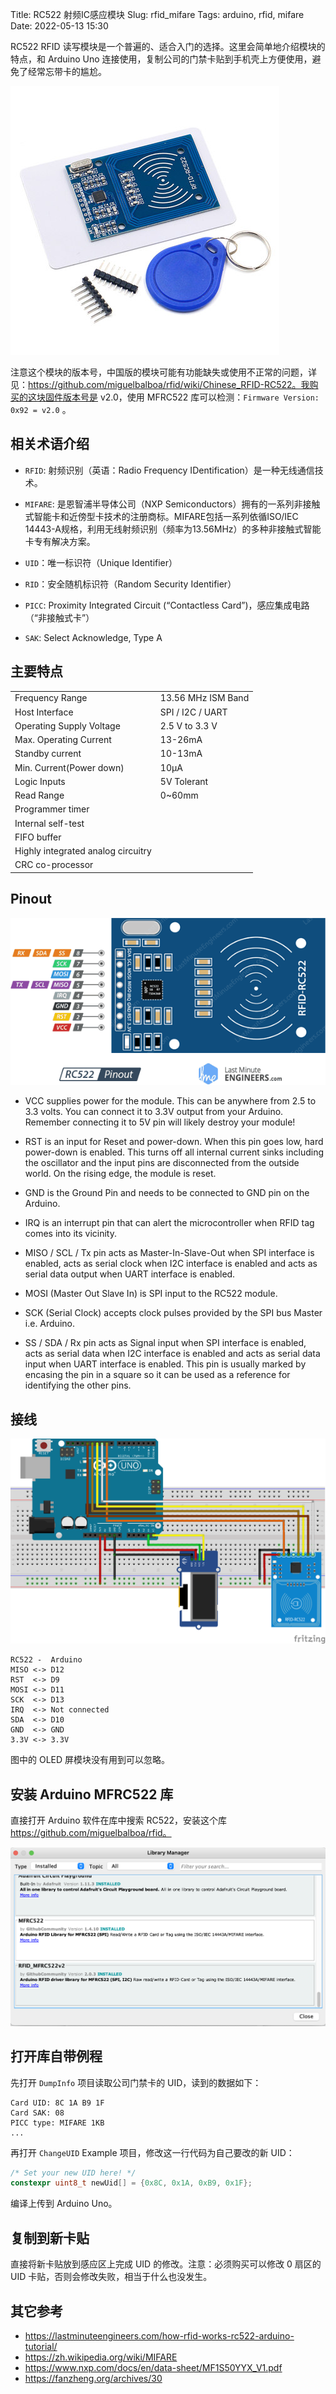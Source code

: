 Title: RC522 射频IC感应模块
Slug: rfid_mifare
Tags: arduino, rfid, mifare
Date: 2022-05-13 15:30


RC522 RFID 读写模块是一个普遍的、适合入门的选择。这里会简单地介绍模块的特点，和 Arduino Uno 连接使用，复制公司的门禁卡贴到手机壳上方便使用，避免了经常忘带卡的尴尬。

![RC522](images/arduino/RC522.jpg)

注意这个模块的版本号，中国版的模块可能有功能缺失或使用不正常的问题，详见：https://github.com/miguelbalboa/rfid/wiki/Chinese_RFID-RC522。我购买的这块固件版本号是 v2.0，使用 MFRC522 库可以检测：`Firmware Version: 0x92 = v2.0` 。
## 相关术语介绍
* `RFID`: 射频识别（英语：Radio Frequency IDentification）是一种无线通信技术。

* `MIFARE`: 是恩智浦半导体公司（NXP Semiconductors）拥有的一系列非接触式智能卡和近傍型卡技术的注册商标。MIFARE包括一系列依循ISO/IEC 14443-A规格，利用无线射频识别（频率为13.56MHz）的多种非接触式智能卡专有解决方案。

* `UID`：唯一标识符（Unique Identifier）
* `RID`：安全随机标识符（Random Security Identifier）
* `PICC`: Proximity Integrated Circuit (“Contactless Card”)，感应集成电路（“非接触式卡”）
* `SAK`: Select Acknowledge, Type A 

## 主要特点

| |	 |
|--|--|
| Frequency Range |	13.56 MHz ISM Band |
| Host Interface | SPI / I2C / UART |
| Operating Supply Voltage | 2.5 V to 3.3 V | 
| Max. Operating Current | 13-26mA | 
| Standby current | 10-13mA|
| Min. Current(Power down) | 10µA |
| Logic Inputs | 5V Tolerant |
| Read Range | 0~60mm |
| Programmer timer|
| Internal self-test |
| FIFO buffer |
| Highly integrated analog circuitry |
| CRC co-processor |

## Pinout

![RC522 Pinout](images/arduino/RC522_pinout.png)

* VCC supplies power for the module. This can be anywhere from 2.5 to 3.3 volts. You can connect it to 3.3V output from your Arduino. Remember connecting it to 5V pin will likely destroy your module!

* RST is an input for Reset and power-down. When this pin goes low, hard power-down is enabled. This turns off all internal current sinks including the oscillator and the input pins are disconnected from the outside world. On the rising edge, the module is reset.

* GND is the Ground Pin and needs to be connected to GND pin on the Arduino.

* IRQ is an interrupt pin that can alert the microcontroller when RFID tag comes into its vicinity.

* MISO / SCL / Tx pin acts as Master-In-Slave-Out when SPI interface is enabled, acts as serial clock when I2C interface is enabled and acts as serial data output when UART interface is enabled.

* MOSI (Master Out Slave In) is SPI input to the RC522 module.

* SCK (Serial Clock) accepts clock pulses provided by the SPI bus Master i.e. Arduino.

* SS / SDA / Rx pin acts as Signal input when SPI interface is enabled, acts as serial data when I2C interface is enabled and acts as serial data input when UART interface is enabled. This pin is usually marked by encasing the pin in a square so it can be used as a reference for identifying the other pins.

## 接线

![RC522 Connection](images/arduino/rc522_arduino_connection.png)

    RC522 -  Arduino
    MISO <-> D12
    RST  <-> D9
    MOSI <-> D11
    SCK  <-> D13
    IRQ  <-> Not connected
    SDA  <-> D10
    GND  <-> GND
    3.3V <-> 3.3V

图中的 OLED 屏模块没有用到可以忽略。

## 安装 Arduino MFRC522 库
直接打开 Arduino 软件在库中搜索 RC522，安装这个库 https://github.com/miguelbalboa/rfid。

![RC522 Library](images/arduino/nfrc522_lib.png)

## 打开库自带例程 
先打开 `DumpInfo` 项目读取公司门禁卡的 UID，读到的数据如下：
```shell
Card UID: 8C 1A B9 1F
Card SAK: 08
PICC type: MIFARE 1KB
...
```

再打开 `ChangeUID` Example 项目，修改这一行代码为自己要改的新 UID：
```c++
/* Set your new UID here! */
constexpr uint8_t newUid[] = {0x8C, 0x1A, 0xB9, 0x1F};
```
编译上传到 Arduino Uno。

## 复制到新卡贴
直接将新卡贴放到感应区上完成 UID 的修改。注意：必须购买可以修改 0 扇区的 UID 卡贴，否则会修改失败，相当于什么也没发生。


## 其它参考
* https://lastminuteengineers.com/how-rfid-works-rc522-arduino-tutorial/
* https://zh.wikipedia.org/wiki/MIFARE
* https://www.nxp.com/docs/en/data-sheet/MF1S50YYX_V1.pdf
* https://fanzheng.org/archives/30